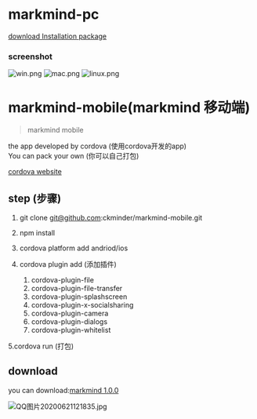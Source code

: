 # markmind-pc
[download Installation package](https://github.com/ckminder/markmind-mobile/releases)

### screenshot
![win.png](https://i.loli.net/2020/06/21/rkHwx68hiKqVNAP.png)
![mac.png](https://i.loli.net/2020/06/21/PRZeoVTkdaqjw4E.png)
![linux.png](https://i.loli.net/2020/06/21/JTyHG7qvKMkQIwb.png)


# markmind-mobile(markmind 移动端)
> markmind mobile

the app developed by cordova (使用cordova开发的app)  
You can pack your own (你可以自己打包)  

[cordova website](https://cordova.apache.org/) 

## step (步骤)

1. git clone git@github.com:ckminder/markmind-mobile.git
2. npm install
3. cordova platform add andriod/ios
4. cordova plugin add (添加插件)

    1. cordova-plugin-file
    2. cordova-plugin-file-transfer
    3. cordova-plugin-splashscreen
    4. cordova-plugin-x-socialsharing
    5. cordova-plugin-camera
    6. cordova-plugin-dialogs
    7. cordova-plugin-whitelist
    
5.cordova run  (打包)

## download

you can download:[markmind 1.0.0](https://github.com/ckminder/markmind-data/releases)

![QQ图片20200621121835.jpg](https://i.loli.net/2020/06/21/mEslnHio46RywAI.jpg)









